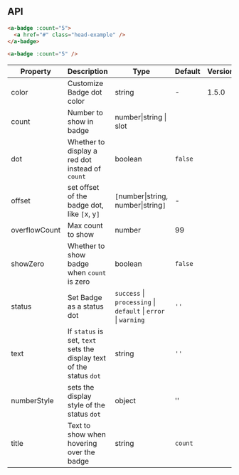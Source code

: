 ## API

```html
<a-badge :count="5">
  <a href="#" class="head-example" />
</a-badge>
```

```html
<a-badge :count="5" />
```

| Property | Description | Type | Default | Version |
| --- | --- | --- | --- | --- |
| color | Customize Badge dot color | string | - | 1.5.0 |
| count | Number to show in badge | number\|string \| slot |  |  |
| dot | Whether to display a red dot instead of `count` | boolean | `false` |  |
| offset | set offset of the badge dot, like `[`x, y`]` | `[`number\|string, number\|string`]` | - |  |
| overflowCount | Max count to show | number | 99 |  |
| showZero | Whether to show badge when `count` is zero | boolean | `false` |  |
| status | Set Badge as a status dot | `success` \| `processing` \| `default` \| `error` \| `warning` | `''` |  |
| text | If `status` is set, `text` sets the display text of the status `dot` | string | `''` |  |
| numberStyle | sets the display style of the status `dot` | object | '' |  |
| title | Text to show when hovering over the badge | string | `count` |  |
